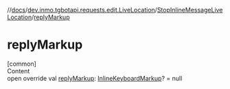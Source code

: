 //[docs](../../../index.md)/[dev.inmo.tgbotapi.requests.edit.LiveLocation](../index.md)/[StopInlineMessageLiveLocation](index.md)/[replyMarkup](reply-markup.md)



# replyMarkup  
[common]  
Content  
open override val [replyMarkup](reply-markup.md): [InlineKeyboardMarkup](../../dev.inmo.tgbotapi.types.buttons/-inline-keyboard-markup/index.md)? = null  



